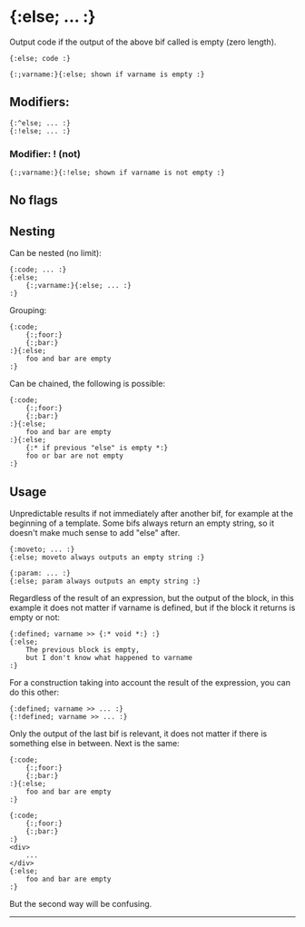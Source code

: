 {:else; ... :}
==============

Output code if the output of the above bif called is empty (zero length).

```textplain
{:else; code :}

{:;varname:}{:else; shown if varname is empty :}
```

Modifiers:
----------

```textplain
{:^else; ... :}
{:!else; ... :}
```

### Modifier: ! (not)

```textplain
{:;varname:}{:!else; shown if varname is not empty :}
```

No flags
--------

Nesting
-------

Can be nested (no limit):

```textplain
{:code; ... :}
{:else;
    {:;varname:}{:else; ... :}
:}
```

Grouping:

```textplain
{:code;
    {:;foor:}
    {:;bar:}
:}{:else;
    foo and bar are empty
:}
```

Can be chained, the following is possible:

```textplain
{:code;
    {:;foor:}
    {:;bar:}
:}{:else;
    foo and bar are empty
:}{:else;
    {:* if previous "else" is empty *:}
    foo or bar are not empty
:}
```

Usage
-----

Unpredictable results if not immediately after another bif, for example at the beginning of a template. Some bifs always return an empty string, so it doesn't make much sense to add "else" after.

```textplain
{:moveto; ... :}
{:else; moveto always outputs an empty string :}
```

```textplain
{:param: ... :}
{:else; param always outputs an empty string :}
```

Regardless of the result of an expression, but the output of the block, in this example it does not matter if varname is defined, but if the block it returns is empty or not:

```textplain
{:defined; varname >> {:* void *:} :}
{:else;
    The previous block is empty,
    but I don't know what happened to varname
:}
```

For a construction taking into account the result of the expression, you can do this other:

```textplain
{:defined; varname >> ... :}
{:!defined; varname >> ... :}
```

Only the output of the last bif is relevant, it does not matter if there is something else in between. Next is the same:

```textplain
{:code;
    {:;foor:}
    {:;bar:}
:}{:else;
    foo and bar are empty
:}
```

```textplain
{:code;
    {:;foor:}
    {:;bar:}
:}
<div>
    ...
</div>
{:else;
    foo and bar are empty
:}
```

But the second way will be confusing.

---